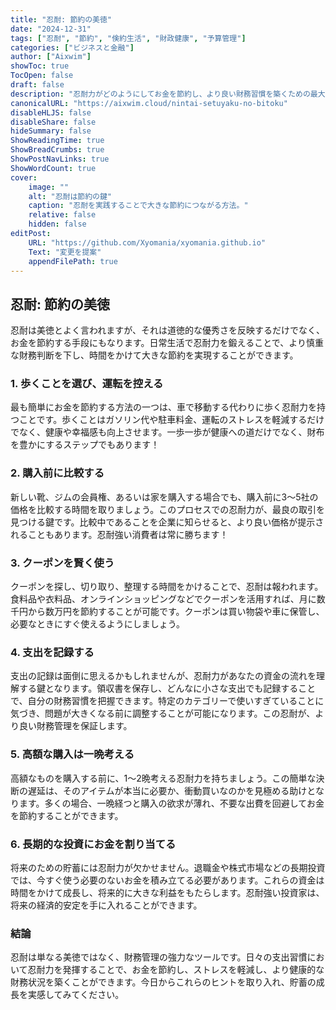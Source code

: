 ```yaml
---
title: "忍耐: 節約の美徳"
date: "2024-12-31"
tags: ["忍耐", "節約", "倹約生活", "財政健康", "予算管理"]
categories: ["ビジネスと金融"]
author: ["Aixwim"]
showToc: true
TocOpen: false
draft: false
description: "忍耐力がどのようにしてお金を節約し、より良い財務習慣を築くための最大の味方となるかをご紹介します。"
canonicalURL: "https://aixwim.cloud/nintai-setuyaku-no-bitoku"
disableHLJS: false
disableShare: false
hideSummary: false
ShowReadingTime: true
ShowBreadCrumbs: true
ShowPostNavLinks: true
ShowWordCount: true
cover:
    image: ""
    alt: "忍耐は節約の鍵"
    caption: "忍耐を実践することで大きな節約につながる方法。"
    relative: false
    hidden: false
editPost:
    URL: "https://github.com/Xyomania/xyomania.github.io"
    Text: "変更を提案"
    appendFilePath: true
---
```


## 忍耐: 節約の美徳

忍耐は美徳とよく言われますが、それは道徳的な優秀さを反映するだけでなく、お金を節約する手段にもなります。日常生活で忍耐力を鍛えることで、より慎重な財務判断を下し、時間をかけて大きな節約を実現することができます。

### **1. 歩くことを選び、運転を控える**

最も簡単にお金を節約する方法の一つは、車で移動する代わりに歩く忍耐力を持つことです。歩くことはガソリン代や駐車料金、運転のストレスを軽減するだけでなく、健康や幸福感も向上させます。一歩一歩が健康への道だけでなく、財布を豊かにするステップでもあります！

### **2. 購入前に比較する**

新しい靴、ジムの会員権、あるいは家を購入する場合でも、購入前に3～5社の価格を比較する時間を取りましょう。このプロセスでの忍耐力が、最良の取引を見つける鍵です。比較中であることを企業に知らせると、より良い価格が提示されることもあります。忍耐強い消費者は常に勝ちます！

### **3. クーポンを賢く使う**

クーポンを探し、切り取り、整理する時間をかけることで、忍耐は報われます。食料品や衣料品、オンラインショッピングなどでクーポンを活用すれば、月に数千円から数万円を節約することが可能です。クーポンは買い物袋や車に保管し、必要なときにすぐ使えるようにしましょう。

### **4. 支出を記録する**

支出の記録は面倒に思えるかもしれませんが、忍耐力があなたの資金の流れを理解する鍵となります。領収書を保存し、どんなに小さな支出でも記録することで、自分の財務習慣を把握できます。特定のカテゴリーで使いすぎていることに気づき、問題が大きくなる前に調整することが可能になります。この忍耐が、より良い財務管理を保証します。

### **5. 高額な購入は一晩考える**

高額なものを購入する前に、1～2晩考える忍耐力を持ちましょう。この簡単な決断の遅延は、そのアイテムが本当に必要か、衝動買いなのかを見極める助けとなります。多くの場合、一晩経つと購入の欲求が薄れ、不要な出費を回避してお金を節約することができます。

### **6. 長期的な投資にお金を割り当てる**

将来のための貯蓄には忍耐力が欠かせません。退職金や株式市場などの長期投資では、今すぐ使う必要のないお金を積み立てる必要があります。これらの資金は時間をかけて成長し、将来的に大きな利益をもたらします。忍耐強い投資家は、将来の経済的安定を手に入れることができます。

### **結論**

忍耐は単なる美徳ではなく、財務管理の強力なツールです。日々の支出習慣において忍耐力を発揮することで、お金を節約し、ストレスを軽減し、より健康的な財務状況を築くことができます。今日からこれらのヒントを取り入れ、貯蓄の成長を実感してみてください。

